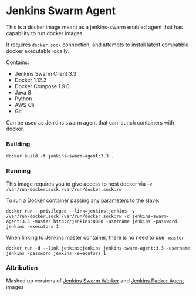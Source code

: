 Jenkins Swarm Agent
=====

This is a docker image meant as a jenkins-swarm enabled agent that has capability to run docker images.

It requires `docker.sock` connection, and attempts to install latest compatible docker executable locally.

Contains:

- Jenkins Swarm Client 3.3
- Docker 1.12.3
- Docker Compose 1.9.0
- Java 8
- Python
- AWS Cli
- Git

Can be used as Jenkins swarm agent that can launch containers with docker.

### Building
```
docker build -t jenkins-swarm-agent:3.3 .
```

### Running

This image requires you to give access to host docker via `-v /var/run/docker.sock:/var/run/docker.sock:rw`

To run a Docker container passing 
[any parameters](https://wiki.jenkins-ci.org/display/JENKINS/Swarm+Plugin#SwarmPlugin-AvailableOptions) to the slave:

```
docker run --privileged --link=jenkins:jenkins -v /var/run/docker.sock:/var/run/docker.sock:rw -d jenkins-swarm-agent:3.3 -master http://jenkins:8080 -username jenkins -password jenkins -executors 1
```

When linking to Jenkins master container, there is no need to use `-master`

```
docker run -d --link jenkins:jenkins jenkins-swarm-agent:3.3 -username jenkins -password jenkins -executors 1
```

### Attribution

Mashed up versions of [Jenkins Swarm Worker](https://github.com/carlossg/jenkins-swarm-slave-docker) and 
[Jenkins Packer Agent](https://github.com/GoogleCloudPlatform/jenkins-packer-agent) images
